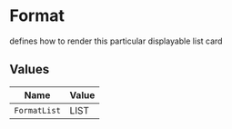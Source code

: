 # Format

defines how to render this particular displayable list card


## Values

| Name         | Value        |
| ------------ | ------------ |
| `FormatList` | LIST         |